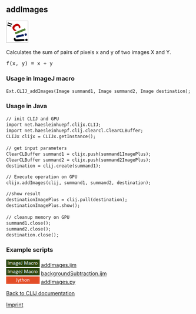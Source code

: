 ## addImages
![Image](images/mini_clij1_logo.png)

Calculates the sum of pairs of pixels x and y of two images X and Y.

<pre>f(x, y) = x + y</pre>

### Usage in ImageJ macro
```
Ext.CLIJ_addImages(Image summand1, Image summand2, Image destination);
```


### Usage in Java
```
// init CLIJ and GPU
import net.haesleinhuepf.clijx.CLIJ;
import net.haesleinhuepf.clij.clearcl.ClearCLBuffer;
CLIJx clijx = CLIJx.getInstance();

// get input parameters
ClearCLBuffer summand1 = clijx.push(summand1ImagePlus);
ClearCLBuffer summand2 = clijx.push(summand2ImagePlus);
destination = clij.create(summand1);
```

```
// Execute operation on GPU
clijx.addImages(clij, summand1, summand2, destination);
```

```
//show result
destinationImagePlus = clij.pull(destination);
destinationImagePlus.show();

// cleanup memory on GPU
summand1.close();
summand2.close();
destination.close();
```




### Example scripts
<a href="https://github.com/clij/clij-docs/blob/master/src/main/macro/"><img src="images/language_macro.png" height="20"/></a> [addImages.ijm](https://github.com/clij/clij-docs/blob/master/src/main/macro/addImages.ijm)  
<a href="https://github.com/clij/clij-docs/blob/master/src/main/macro/"><img src="images/language_macro.png" height="20"/></a> [backgroundSubtraction.ijm](https://github.com/clij/clij-docs/blob/master/src/main/macro/backgroundSubtraction.ijm)  
<a href="https://github.com/clij/clij-docs/blob/master/src/main/jython/"><img src="images/language_jython.png" height="20"/></a> [addImages.py](https://github.com/clij/clij-docs/blob/master/src/main/jython/addImages.py)  


[Back to CLIJ documentation](https://clij.github.io/)

[Imprint](https://clij.github.io/imprint)
